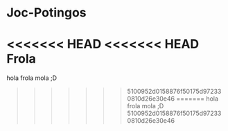 # Joc-Potingos
<<<<<<< HEAD
<<<<<<< HEAD
Frola
=======
hola
frola
mola ;D
>>>>>>> 5100952d0158876f50175d972330810d26e30e46
=======
hola
frola
mola ;D
>>>>>>> 5100952d0158876f50175d972330810d26e30e46
